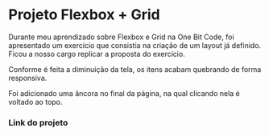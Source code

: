 # Projeto Flexbox + Grid 

Durante meu aprendizado sobre Flexbox e Grid na One Bit Code, foi apresentado um exercício que consistia na criação de um layout já definido. Ficou a nosso cargo replicar a proposta do exercício.

Conforme é feita a diminuição da tela, os itens acabam quebrando de forma responsiva.

Foi adicionado uma âncora no final da página, na qual clicando nela é voltado ao topo.

### Link do projeto

